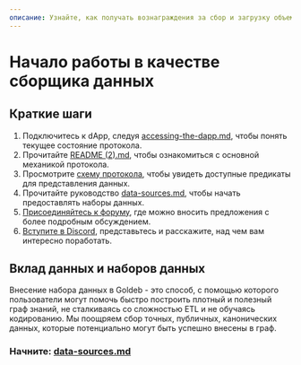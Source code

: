 ```yaml
---
описание: Узнайте, как получать вознаграждения за сбор и загрузку объемных данных.
---
```


# Начало работы в качестве сборщика данных

## Краткие шаги

1. Подключитесь к dApp, следуя [accessing-the-dapp.md](../protocol/guides/accessing-the-dapp.md "mention"), чтобы понять текущее состояние протокола.  
2. Прочитайте [README (2).md](<../README (2).md> "mention"), чтобы ознакомиться с основной механикой протокола.  
3. Просмотрите [схему протокола](https://dapp.golden.xyz/schema), чтобы увидеть доступные предикаты для представления данных.  
4. Прочитайте руководство [data-sources.md](../data-and-tools/data-sources.md "mention"), чтобы начать предоставлять наборы данных.  
5. [Присоединяйтесь к форуму](https://forum.golden.xyz/), где можно вносить предложения с более подробным обсуждением.  
6. [Вступите в Discord](https://discord.com/invite/golden-protocol), представьтесь и расскажите, над чем вам интересно поработать.  
  

## Вклад данных и наборов данных

Внесение набора данных в Goldeb - это способ, с помощью которого пользователи могут помочь быстро построить плотный и полезный граф знаний, не сталкиваясь со сложностью ETL и не обучаясь кодированию. Мы поощряем сбор точных, публичных, канонических данных, которые потенциально могут быть успешно внесены в граф.  
  
### Начните: [data-sources.md](../data-and-tools/data-sources.md "mention")  

